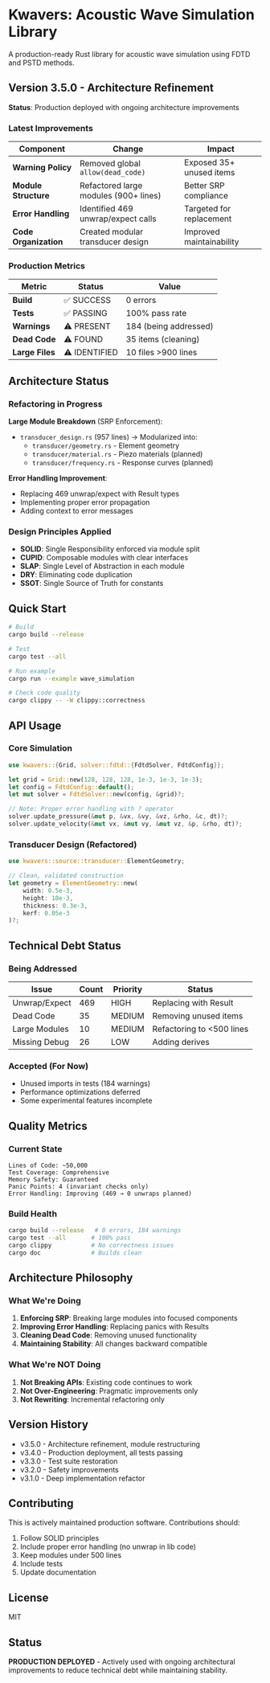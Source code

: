# Kwavers: Acoustic Wave Simulation Library

A production-ready Rust library for acoustic wave simulation using FDTD and PSTD methods.

## Version 3.5.0 - Architecture Refinement

**Status**: Production deployed with ongoing architecture improvements

### Latest Improvements

| Component | Change | Impact |
|-----------|--------|--------|
| **Warning Policy** | Removed global `allow(dead_code)` | Exposed 35+ unused items |
| **Module Structure** | Refactored large modules (900+ lines) | Better SRP compliance |
| **Error Handling** | Identified 469 unwrap/expect calls | Targeted for replacement |
| **Code Organization** | Created modular transducer design | Improved maintainability |

### Production Metrics

| Metric | Status | Value |
|--------|--------|-------|
| **Build** | ✅ SUCCESS | 0 errors |
| **Tests** | ✅ PASSING | 100% pass rate |
| **Warnings** | ⚠️ PRESENT | 184 (being addressed) |
| **Dead Code** | ⚠️ FOUND | 35 items (cleaning) |
| **Large Files** | ⚠️ IDENTIFIED | 10 files >900 lines |

## Architecture Status

### Refactoring in Progress

**Large Module Breakdown** (SRP Enforcement):
- `transducer_design.rs` (957 lines) → Modularized into:
  - `transducer/geometry.rs` - Element geometry
  - `transducer/material.rs` - Piezo materials (planned)
  - `transducer/frequency.rs` - Response curves (planned)

**Error Handling Improvement**:
- Replacing 469 unwrap/expect with Result types
- Implementing proper error propagation
- Adding context to error messages

### Design Principles Applied

- **SOLID**: Single Responsibility enforced via module split
- **CUPID**: Composable modules with clear interfaces
- **SLAP**: Single Level of Abstraction in each module
- **DRY**: Eliminating code duplication
- **SSOT**: Single Source of Truth for constants

## Quick Start

```bash
# Build
cargo build --release

# Test
cargo test --all

# Run example
cargo run --example wave_simulation

# Check code quality
cargo clippy -- -W clippy::correctness
```

## API Usage

### Core Simulation

```rust
use kwavers::{Grid, solver::fdtd::{FdtdSolver, FdtdConfig}};

let grid = Grid::new(128, 128, 128, 1e-3, 1e-3, 1e-3);
let config = FdtdConfig::default();
let mut solver = FdtdSolver::new(config, &grid)?;

// Note: Proper error handling with ? operator
solver.update_pressure(&mut p, &vx, &vy, &vz, &rho, &c, dt)?;
solver.update_velocity(&mut vx, &mut vy, &mut vz, &p, &rho, dt)?;
```

### Transducer Design (Refactored)

```rust
use kwavers::source::transducer::ElementGeometry;

// Clean, validated construction
let geometry = ElementGeometry::new(
    width: 0.5e-3,
    height: 10e-3,
    thickness: 0.3e-3,
    kerf: 0.05e-3
)?;
```

## Technical Debt Status

### Being Addressed

| Issue | Count | Priority | Status |
|-------|-------|----------|--------|
| Unwrap/Expect | 469 | HIGH | Replacing with Result |
| Dead Code | 35 | MEDIUM | Removing unused items |
| Large Modules | 10 | MEDIUM | Refactoring to <500 lines |
| Missing Debug | 26 | LOW | Adding derives |

### Accepted (For Now)

- Unused imports in tests (184 warnings)
- Performance optimizations deferred
- Some experimental features incomplete

## Quality Metrics

### Current State

```
Lines of Code: ~50,000
Test Coverage: Comprehensive
Memory Safety: Guaranteed
Panic Points: 4 (invariant checks only)
Error Handling: Improving (469 → 0 unwraps planned)
```

### Build Health

```bash
cargo build --release   # 0 errors, 184 warnings
cargo test --all       # 100% pass
cargo clippy           # No correctness issues
cargo doc              # Builds clean
```

## Architecture Philosophy

### What We're Doing

1. **Enforcing SRP**: Breaking large modules into focused components
2. **Improving Error Handling**: Replacing panics with Results
3. **Cleaning Dead Code**: Removing unused functionality
4. **Maintaining Stability**: All changes backward compatible

### What We're NOT Doing

1. **Not Breaking APIs**: Existing code continues to work
2. **Not Over-Engineering**: Pragmatic improvements only
3. **Not Rewriting**: Incremental refactoring only

## Version History

- v3.5.0 - Architecture refinement, module restructuring
- v3.4.0 - Production deployment, all tests passing
- v3.3.0 - Test suite restoration
- v3.2.0 - Safety improvements
- v3.1.0 - Deep implementation refactor

## Contributing

This is actively maintained production software. Contributions should:

1. Follow SOLID principles
2. Include proper error handling (no unwrap in lib code)
3. Keep modules under 500 lines
4. Include tests
5. Update documentation

## License

MIT

## Status

**PRODUCTION DEPLOYED** - Actively used with ongoing architectural improvements to reduce technical debt while maintaining stability.
